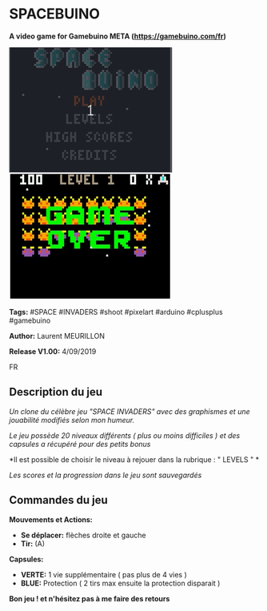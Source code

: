 # SPACEBUINO #
**A video game for Gamebuino META (https://gamebuino.com/fr)**

![IMAGE GAME MENU](/IMAGES/SPACEBUINO_1.gif)
![IMAGE GAME ](/IMAGES/SPACEBUINO_2.gif)

**Tags:** #SPACE #INVADERS #shoot #pixelart #arduino #cplusplus #gamebuino

**Author:** Laurent MEURILLON

**Release V1.00:** 4/09/2019



FR

## Description du jeu ##
*Un clone du célèbre jeu "SPACE INVADERS" avec des graphismes et une jouabilité modifiés selon mon humeur.*

*Le jeu possède 20 niveaux différents ( plus ou moins difficiles ) et des capsules a récupéré pour des petits bonus*

*Il est possible de choisir le niveau à rejouer dans la rubrique : " LEVELS " * 

*Les scores et la progression dans le jeu sont sauvegardés*



## Commandes du jeu ##
**Mouvements et Actions:**
- **Se déplacer:** flèches droite et gauche
- **Tir:** (A)

**Capsules:**
- **VERTE:** 1 vie supplémentaire ( pas plus de 4 vies )
- **BLUE:** Protection ( 2 tirs max ensuite la protection disparait )



**Bon jeu ! et n'hésitez pas à me faire des retours**



